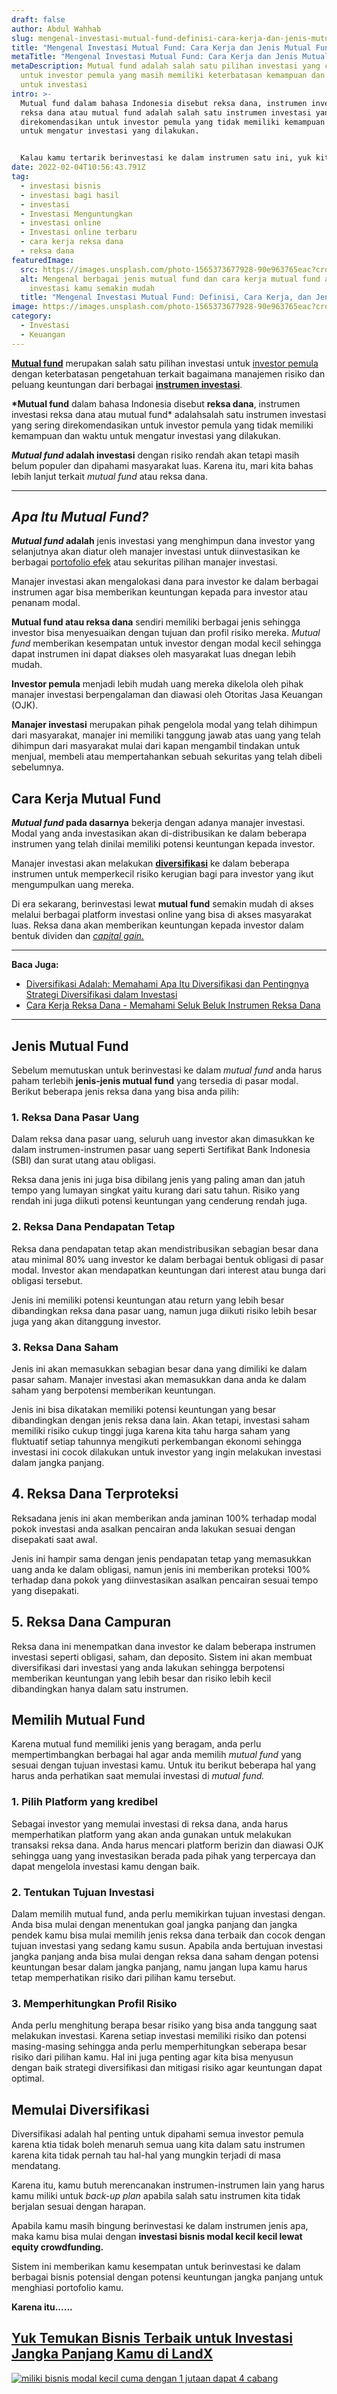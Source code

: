 ```yaml
---
draft: false
author: Abdul Wahhab
slug: mengenal-investasi-mutual-fund-definisi-cara-kerja-dan-jenis-mutual-fund
title: "Mengenal Investasi Mutual Fund: Cara Kerja dan Jenis Mutual Fund"
metaTitle: "Mengenal Investasi Mutual Fund: Cara Kerja dan Jenis Mutual Fund"
metaDescription: Mutual fund adalah salah satu pilihan investasi yang cocok
  untuk investor pemula yang masih memiliki keterbatasan kemampuan dan waktu
  untuk investasi
intro: >-
  Mutual fund dalam bahasa Indonesia disebut reksa dana, instrumen investasi
  reksa dana atau mutual fund adalah salah satu instrumen investasi yang sering
  direkomendasikan untuk investor pemula yang tidak memiliki kemampuan dan waktu
  untuk mengatur investasi yang dilakukan.


  Kalau kamu tertarik berinvestasi ke dalam instrumen satu ini, yuk kita bahas cara kerja dan jenis mutual fund yang bisa jadi pilihan investasi kamu.
date: 2022-02-04T10:56:43.791Z
tag:
  - investasi bisnis
  - investasi bagi hasil
  - investasi
  - Investasi Menguntungkan
  - investasi online
  - Investasi online terbaru
  - cara kerja reksa dana
  - reksa dana
featuredImage:
  src: https://images.unsplash.com/photo-1565373677928-90e963765eac?crop=entropy&cs=tinysrgb&fit=max&fm=jpg&ixid=MnwxMTc3M3wwfDF8c2VhcmNofDJ8fG11dHVhbCUyMGZ1bmR8ZW58MHx8fHwxNjQxMDUyMDE1&ixlib=rb-1.2.1&q=80&w=1080
  alt: Mengenal berbagai jenis mutual fund dan cara kerja mutual fund agar
    investasi kamu semakin mudah
  title: "Mengenal Investasi Mutual Fund: Definisi, Cara Kerja, dan Jenis Mutual Fund"
image: https://images.unsplash.com/photo-1565373677928-90e963765eac?crop=entropy&cs=tinysrgb&fit=max&fm=jpg&ixid=MnwxMTc3M3wwfDF8c2VhcmNofDJ8fG11dHVhbCUyMGZ1bmR8ZW58MHx8fHwxNjQxMDUyMDE1&ixlib=rb-1.2.1&q=80&w=1080
category:
  - Investasi
  - Keuangan
---
```

**[Mutual fund](https://landx.id/blog/)** merupakan salah satu pilihan investasi untuk [investor pemula](https://landx.id/) dengan keterbatasan pengetahuan terkait bagaimana manajemen risiko dan peluang keuntungan dari berbagai **[instrumen investasi](https://landx.id/)**.

**\*Mutual fund** dalam bahasa Indonesia disebut **reksa dana**, instrumen investasi  reksa dana atau mutual fund* adalahsalah satu instrumen investasi yang sering direkomendasikan untuk investor pemula yang tidak memiliki kemampuan dan waktu untuk mengatur investasi yang dilakukan.

***Mutual fund* adalah investasi** dengan risiko rendah akan tetapi masih belum populer dan dipahami masyarakat luas. Karena itu, mari kita bahas lebih lanjut terkait *mutual fund* atau reksa dana.

- - -

## *Apa Itu Mutual Fund?*

***Mutual fund* adalah** jenis investasi yang menghimpun dana investor yang selanjutnya akan diatur oleh manajer investasi untuk diinvestasikan ke berbagai [portofolio efek](https://landx.id/) atau sekuritas pilihan manajer investasi.

Manajer investasi akan mengalokasi dana para investor ke dalam berbagai instrumen agar bisa memberikan keuntungan kepada para investor atau penanam modal.

**Mutual fund atau reksa dana** sendiri memiliki berbagai jenis sehingga investor bisa menyesuaikan dengan tujuan dan profil risiko mereka. *Mutual fund* memberikan kesempatan untuk investor dengan modal kecil sehingga dapat instrumen ini dapat diakses oleh masyarakat luas dnegan lebih mudah.

**Investor pemula** menjadi lebih mudah uang mereka dikelola oleh pihak manajer investasi berpengalaman dan diawasi oleh Otoritas Jasa Keuangan (OJK).

**Manajer investasi** merupakan pihak  pengelola modal yang telah dihimpun dari masyarakat, manajer ini memiliki tanggung jawab atas uang yang telah dihimpun dari masyarakat mulai dari kapan mengambil tindakan untuk menjual, membeli atau mempertahankan sebuah sekuritas yang telah dibeli sebelumnya.

## Cara Kerja Mutual Fund

***Mutual fund* pada dasarnya** bekerja dengan adanya manajer investasi. Modal yang anda investasikan akan di-distribusikan ke dalam beberapa instrumen yang telah dinilai memiliki potensi keuntungan kepada investor.

Manajer investasi akan melakukan **[diversifikasi](https://landx.id/)** ke dalam beberapa instrumen untuk memperkecil risiko kerugian bagi para investor yang ikut mengumpulkan uang mereka.

Di era sekarang, berinvestasi lewat **mutual fund** semakin mudah di akses melalui berbagai platform investasi online yang bisa di akses masyarakat luas. Reksa dana akan memberikan keuntungan kepada investor dalam bentuk dividen dan  *[capital gain.](https://landx.id/blog/)* 

- - -

**Baca Juga:**

* [Diversifikasi Adalah: Memahami Apa Itu Diversifikasi dan Pentingnya Strategi Diversifikasi dalam Investasi](https://landx.id/blog/diversifikasi-dalam-investasi/)
* [Cara Kerja Reksa Dana - Memahami Seluk Beluk Instrumen Reksa Dana](https://landx.id/blog/cara-kerja-reksa-dana/)

- - -

## Jenis Mutual Fund

Sebelum memutuskan untuk berinvestasi ke dalam *mutual fund* anda harus paham terlebih **jenis-jenis mutual fund** yang tersedia di pasar modal. Berikut beberapa jenis reksa dana yang bisa anda pilih:

### 1. Reksa Dana Pasar Uang

Dalam reksa dana pasar uang, seluruh uang investor akan dimasukkan ke dalam instrumen-instrumen pasar uang seperti Sertifikat Bank Indonesia (SBI) dan surat utang atau obligasi.

Reksa dana jenis ini juga bisa dibilang jenis yang paling aman dan jatuh tempo yang lumayan singkat yaitu kurang dari satu tahun. Risiko yang rendah ini juga diikuti potensi keuntungan yang cenderung rendah juga.

### 2. Reksa Dana Pendapatan Tetap

Reksa dana pendapatan tetap akan mendistribusikan sebagian besar dana atau minimal 80%  uang investor ke dalam berbagai bentuk obligasi di pasar modal. Investor akan mendapatkan  keuntungan dari interest atau bunga dari obligasi tersebut.

Jenis ini memiliki potensi keuntungan atau return yang lebih besar dibandingkan reksa dana pasar uang, namun juga diikuti risiko lebih besar juga yang akan ditanggung investor.

### 3. Reksa Dana Saham

Jenis ini akan memasukkan sebagian besar dana yang dimiliki ke dalam pasar saham. Manajer investasi akan memasukkan dana anda ke dalam saham yang berpotensi memberikan keuntungan.

Jenis ini bisa dikatakan memiliki potensi keuntungan yang besar dibandingkan dengan jenis reksa dana lain. Akan tetapi, investasi saham memiliki risiko cukup tinggi juga karena kita tahu harga saham yang fluktuatif setiap tahunnya mengikuti perkembangan ekonomi sehingga investasi ini cocok dilakukan untuk investor yang ingin melakukan investasi dalam jangka panjang.

## 4. Reksa Dana Terproteksi

Reksadana jenis ini akan memberikan anda jaminan 100% terhadap modal pokok investasi anda asalkan pencairan anda lakukan sesuai dengan disepakati saat awal.

Jenis ini hampir sama dengan jenis pendapatan tetap yang memasukkan uang anda ke dalam obligasi, namun jenis ini memberikan proteksi 100% terhadap dana pokok yang diinvestasikan asalkan pencairan sesuai tempo yang disepakati.

## 5. Reksa Dana Campuran

Reksa dana ini menempatkan dana investor ke dalam beberapa instrumen investasi seperti obligasi, saham, dan deposito. Sistem ini akan membuat diversifikasi dari investasi yang anda lakukan sehingga berpotensi memberikan keuntungan yang lebih besar dan risiko lebih kecil dibandingkan hanya dalam satu instrumen.

## Memilih Mutual Fund

Karena mutual fund memiliki jenis yang beragam, anda perlu mempertimbangkan berbagai hal agar anda memilih *mutual fund* yang sesuai dengan tujuan investasi kamu. Untuk itu berikut beberapa hal yang harus anda perhatikan saat memulai investasi di *mutual fund.*

### 1. Pilih Platform yang kredibel

Sebagai investor yang memulai investasi di reksa dana, anda harus memperhatikan platform yang akan anda gunakan untuk melakukan transaksi reksa dana. Anda harus mencari platform berizin dan diawasi OJK sehingga uang yang investasikan berada pada pihak yang terpercaya  dan dapat mengelola investasi kamu dengan baik.

### 2. Tentukan Tujuan Investasi

Dalam memilih mutual fund, anda perlu memikirkan tujuan investasi dengan. Anda bisa mulai dengan menentukan goal jangka panjang dan jangka pendek  kamu bisa mulai memilih jenis reksa dana terbaik dan cocok dengan tujuan investasi yang sedang kamu susun. Apabila anda bertujuan investasi jangka panjang anda bisa mulai dengan reksa dana saham dengan potensi keuntungan besar dalam jangka panjang, namu jangan lupa kamu harus tetap memperhatikan risiko dari pilihan kamu tersebut.

### 3. Memperhitungkan Profil Risiko

Anda perlu menghitung berapa besar risiko yang bisa anda tanggung saat melakukan investasi. Karena setiap investasi memiliki risiko dan potensi masing-masing sehingga anda perlu memperhitungkan seberapa besar risiko dari pilihan kamu. Hal ini juga penting agar kita bisa menyusun dengan baik strategi diversifikasi dan mitigasi risiko agar keuntungan dapat optimal.

## Memulai Diversifikasi

Diversifikasi adalah hal penting untuk dipahami semua investor pemula karena ktia tidak boleh menaruh semua uang kita dalam satu instrumen karena kita tidak pernah tau hal-hal yang mungkin terjadi di masa mendatang.

Karena itu, kamu butuh merencanakan instrumen-instrumen lain yang harus kamu miliki untuk *back-up plan* apabila salah satu instrumen kita tidak berjalan sesuai dengan harapan.

Apabila kamu masih bingung berinvestasi ke dalam instrumen jenis apa, maka kamu bisa mulai dengan **investasi bisnis modal kecil kecil lewat equity crowdfunding.**

Sistem ini memberikan kamu kesempatan untuk berinvestasi ke dalam berbagai bisnis potensial dengan potensi keuntungan jangka panjang untuk menghiasi portofolio kamu.

**Karena itu......** 

## [Yuk Temukan Bisnis Terbaik untuk Investasi Jangka Panjang Kamu di LandX](https://landx.id/)

<!--StartFragment-->

[![miliki bisnis modal kecil cuma dengan 1 jutaan dapat 4 cabang ](https://accountgram-production.sfo2.cdn.digitaloceanspaces.com/landx_ghost/2021/11/jadi-owner-bisnis-hanya-1-jutaan-dengan-cuan-yang-sangat-menjanjikan.png)](https://landx.id/?utm_source=Blog&utm_medium=organic+keyword&utm_campaign=blog&utm_id=Blog)

<!--EndFragment-->